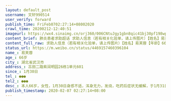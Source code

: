 ```yaml
---
layout: default_post
username: 文轩990514
user_verify: forward
publish_time: FriFeb0702:27:14+08002020
crawl_time: 20200212-12:40:51
imageurl: https://wx4.sinaimg.cn/orj360/006CNtuJgy1gbn8qic41bj30pf198wpw.jpg,https://wx2.sinaimg.cn/orj360/006CNtuJgy1gbn8qh49iuj30ib0wj0yu.jpg,https://wx1.sinaimg.cn/orj360/006CNtuJgy1gbn8qpg4waj30o9174qg6.jpg
content_brief: 肺炎患者求助超话 求助人信息（若有相关化验单，请上传图片）【姓名】易芙蓉【年龄】66岁【所在城市】湖北省武汉市【所在小区、社区】古田二路紫润明园26栋1单元601【患病时间】1月30日【联系方式】●●●【其他紧急联系人】●●●【病情描述】 本人66岁，女性，1月30日身感不适 ...全文
content_full_raw: 求助人信息（若有相关化验单，请上传图片）【姓名】易芙蓉【年龄】66岁【所在城市】湖北省武汉市【所在小区、社区】古田二路紫润明园26栋1单元601【患病时间】1月30日【联系方式】●●●【其他紧急联系人】●●●【病情描述】本人66岁，女性，1月30日身感不适，浑身无力，发烧，吃药后症状无缓解，于1月31日晚在市四医院门诊就医，CT检查双肺感染，疑似新型肺炎，该医院由于没有床位要我们拿药回家隔离治疗。既往史有冠心病，胃炎，居家隔离期间每天都发烧，几次出现呼吸困难，有呕吐，打120电话，报社区，街道，居委会都被告知没有床位不能入院治疗，2月3日去市协和医院做核酸，直至现在2月6日仍然未出检测结果，眼看病情越来越严重，真的等不了，每天儿子开车带着我往返医院看病，现在儿子也出现发烧，双肺感染症状！家里还有老伴，媳妇和10多岁的孙子，真的不能让他们也被传染上啊！我求求大家救救我们一家看哪个医院能收治我们！
status_url: https://m.weibo.cn/status/4469157460396104
name_: 易芙蓉
age_: 66岁
city_: 湖北省武汉市
address_: 古田二路紫润明园26栋1单元601
since_: 1月30日
tel_: ●●●
tel2_: ●●●
desc_: 本人66岁，女性，1月30日身感不适，浑身无力，发烧，吃药后症状无缓解，于1月31日晚在市四医院门诊就医，CT检查双肺感染，疑似新型肺炎，该医院由于没有床位要我们拿药回家隔离治疗。既往史有冠心病，胃炎，居家隔离期间每天都发烧，几次出现呼吸困难，有呕吐，打120电话，报社区，街道，居委会都被告知没有床位不能入院治疗，2月3日去市协和医院做核酸，直至现在2月6日仍然未出检测结果，眼看病情越来越严重，真的等不了，每天儿子开车带着我往返医院看病，现在儿子也出现发烧，双肺感染症状！家里还有老伴，媳妇和10多岁的孙子，真的不能让他们也被传染上啊！我求求大家救救我们一家看哪个医院能收治我们！
publish_timestamp: 2020-02-07 02:27:14+08:00
---
```

